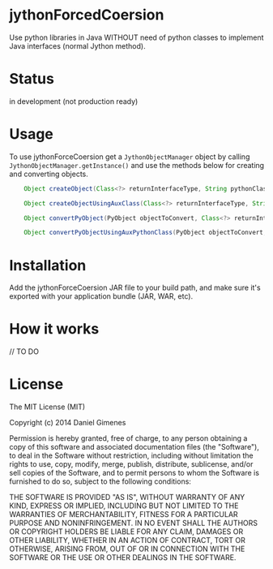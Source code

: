 jythonForcedCoersion
=====================

Use python libraries in Java WITHOUT need of python classes to implement Java interfaces (normal Jython method).

# Status

in development (not production ready)

# Usage

To use jythonForceCoersion get a `JythonObjectManager` object by calling `JythonObjectManager.getInstance()` and use the methods below for creating and converting objects.

```java
	Object createObject(Class<?> returnInterfaceType, String pythonClassPackage, String pythonClassName) throws JythonInstantiationException, JythonDynamicCoersionException
```

```java
	Object createObjectUsingAuxClass(Class<?> returnInterfaceType, String pythonClassPackage, String pythonClassName, String auxPythonClassPackage,	String auxPythonClassName) throws JythonInstantiationException, JythonDynamicCoersionException
```

```java
	Object convertPyObject(PyObject objectToConvert, Class<?> returnInterfaceType, String pythonClassPackage, String pythonClassName) throws JythonDynamicCoersionException
```

```java
	Object convertPyObjectUsingAuxPythonClass(PyObject objectToConvert, Class<?> returnInterfaceType, String pythonClassPackage, String pythonClassName, String auxPythonClassPackage, String auxPythonClassName) throws JythonDynamicCoersionException
```

# Installation

Add the jythonForceCoersion JAR file to your build path, and make sure it's exported with your application bundle (JAR, WAR, etc).

# How it works

// TO DO

# License

The MIT License (MIT)

Copyright (c) 2014 Daniel Gimenes

Permission is hereby granted, free of charge, to any person obtaining a copy
of this software and associated documentation files (the "Software"), to deal
in the Software without restriction, including without limitation the rights
to use, copy, modify, merge, publish, distribute, sublicense, and/or sell
copies of the Software, and to permit persons to whom the Software is
furnished to do so, subject to the following conditions:

THE SOFTWARE IS PROVIDED "AS IS", WITHOUT WARRANTY OF ANY KIND, EXPRESS OR
IMPLIED, INCLUDING BUT NOT LIMITED TO THE WARRANTIES OF MERCHANTABILITY,
FITNESS FOR A PARTICULAR PURPOSE AND NONINFRINGEMENT. IN NO EVENT SHALL THE
AUTHORS OR COPYRIGHT HOLDERS BE LIABLE FOR ANY CLAIM, DAMAGES OR OTHER
LIABILITY, WHETHER IN AN ACTION OF CONTRACT, TORT OR OTHERWISE, ARISING FROM,
OUT OF OR IN CONNECTION WITH THE SOFTWARE OR THE USE OR OTHER DEALINGS IN THE
SOFTWARE.
